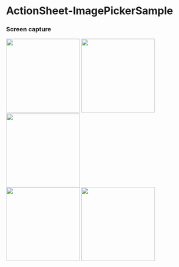 # ActionSheet-ImagePickerSample

### Screen capture
<div>
<img src="https://user-images.githubusercontent.com/6063541/48908418-80a74980-eead-11e8-9e0f-e6468b5576e3.png" width="200">
<img src="https://user-images.githubusercontent.com/6063541/48908420-80a74980-eead-11e8-8c70-85222d2b88ae.png" width="200">
<img src="https://user-images.githubusercontent.com/6063541/48908421-813fe000-eead-11e8-8afb-2f38dc5b67b0.png" width="200">
</div>
<div>
<img src="https://user-images.githubusercontent.com/6063541/48908422-813fe000-eead-11e8-9299-d7f0979ec5bf.png" width="200">
<img src="https://user-images.githubusercontent.com/6063541/48908424-813fe000-eead-11e8-8275-17c545afe0ce.png" width="200">
</div>
